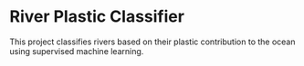 # River Plastic Classifier

This project classifies rivers based on their plastic contribution to the ocean using supervised machine learning.
